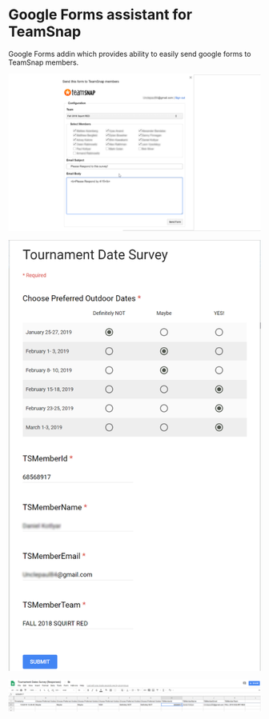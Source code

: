 # Google Forms assistant for TeamSnap
Google Forms addin which provides ability to easily send google forms to TeamSnap members.

![Screenshot](https://github.com/unclepaul84/google-forms-assistant-for-team-snap/blob/master/AssistantScreenShot.png)

![Screenshot](https://github.com/unclepaul84/google-forms-assistant-for-team-snap/blob/master/SampleForm.png)

![Screenshot](https://github.com/unclepaul84/google-forms-assistant-for-team-snap/blob/master/SampleResponse.png)

